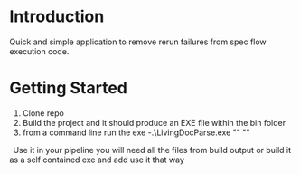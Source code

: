 # Introduction

Quick and simple application to remove rerun failures from spec flow execution code.

# Getting Started

1. Clone repo
2. Build the project and it should produce an EXE file within the bin folder
3. from a command line run the exe
   -.\LivingDocParse.exe "<path to Folder to all json execution files>" "<path to output of json file incuding file name to pass into specflow report generation>"

-Use it in your pipeline you will need all the files from build output or build it as a self contained exe and add use it that way

